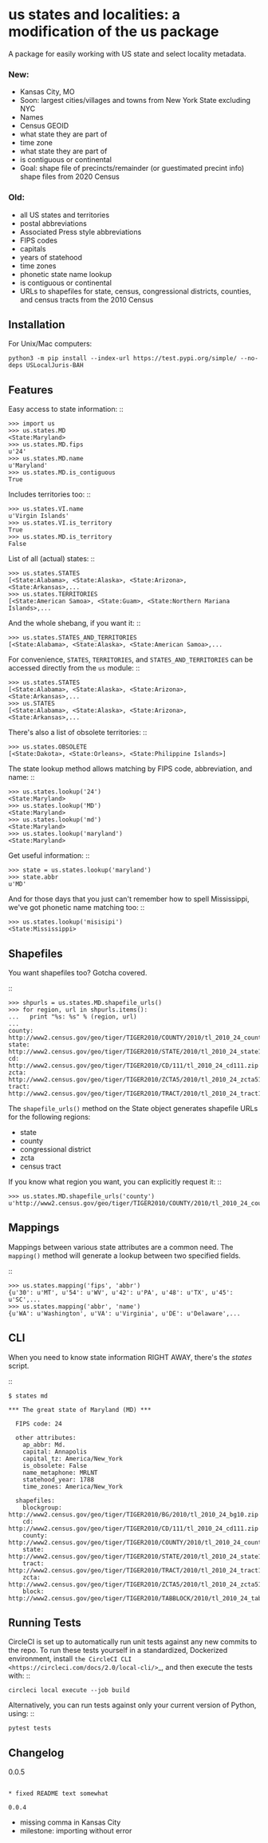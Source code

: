 
us states and localities: a modification of the us package
=====================================

A package for easily working with US state and select locality metadata.

### New: 

* Kansas City, MO
* Soon: largest cities/villages and towns from New York State excluding NYC
* Names
* Census GEOID
* what state they are part of
* time zone
* what state they are part of
* is contiguous or continental
* Goal: shape file of precincts/remainder (or guestimated precint info) shape files 
  from 2020 Census

### Old:

* all US states and territories
* postal abbreviations
* Associated Press style abbreviations
* FIPS codes
* capitals
* years of statehood
* time zones
* phonetic state name lookup
* is contiguous or continental
* URLs to shapefiles for state, census, congressional districts,
  counties, and census tracts from the 2010 Census


Installation
------------
For Unix/Mac computers:

    python3 -m pip install --index-url https://test.pypi.org/simple/ --no-deps USLocalJuris-BAH


Features
--------

Easy access to state information: ::

    >>> import us
    >>> us.states.MD
    <State:Maryland>
    >>> us.states.MD.fips
    u'24'
    >>> us.states.MD.name
    u'Maryland'
    >>> us.states.MD.is_contiguous
    True

Includes territories too: ::

    >>> us.states.VI.name
    u'Virgin Islands'
    >>> us.states.VI.is_territory
    True
    >>> us.states.MD.is_territory
    False

List of all (actual) states: ::

    >>> us.states.STATES
    [<State:Alabama>, <State:Alaska>, <State:Arizona>, <State:Arkansas>,...
    >>> us.states.TERRITORIES
    [<State:American Samoa>, <State:Guam>, <State:Northern Mariana Islands>,...

And the whole shebang, if you want it: ::

    >>> us.states.STATES_AND_TERRITORIES
    [<State:Alabama>, <State:Alaska>, <State:American Samoa>,...

For convenience, `STATES`, `TERRITORIES`, and `STATES_AND_TERRITORIES` can be
accessed directly from the `us` module: ::

    >>> us.states.STATES
    [<State:Alabama>, <State:Alaska>, <State:Arizona>, <State:Arkansas>,...
    >>> us.STATES
    [<State:Alabama>, <State:Alaska>, <State:Arizona>, <State:Arkansas>,...

There's also a list of obsolete territories: ::

    >>> us.states.OBSOLETE
    [<State:Dakota>, <State:Orleans>, <State:Philippine Islands>]

The state lookup method allows matching by FIPS code, abbreviation, and name: ::

    >>> us.states.lookup('24')
    <State:Maryland>
    >>> us.states.lookup('MD')
    <State:Maryland>
    >>> us.states.lookup('md')
    <State:Maryland>
    >>> us.states.lookup('maryland')
    <State:Maryland>

Get useful information: ::

    >>> state = us.states.lookup('maryland')
    >>> state.abbr
    u'MD'


And for those days that you just can't remember how to spell Mississippi,
we've got phonetic name matching too: ::

    >>> us.states.lookup('misisipi')
    <State:Mississippi>


Shapefiles
----------

You want shapefiles too? Gotcha covered.

::

    >>> shpurls = us.states.MD.shapefile_urls()
    >>> for region, url in shpurls.items():
    ...   print "%s: %s" % (region, url)
    ...
    county: http://www2.census.gov/geo/tiger/TIGER2010/COUNTY/2010/tl_2010_24_county10.zip
    state: http://www2.census.gov/geo/tiger/TIGER2010/STATE/2010/tl_2010_24_state10.zip
    cd: http://www2.census.gov/geo/tiger/TIGER2010/CD/111/tl_2010_24_cd111.zip
    zcta: http://www2.census.gov/geo/tiger/TIGER2010/ZCTA5/2010/tl_2010_24_zcta510.zip
    tract: http://www2.census.gov/geo/tiger/TIGER2010/TRACT/2010/tl_2010_24_tract10.zip

The `shapefile_urls()` method on the State object generates shapefile URLs for
the following regions:

* state
* county
* congressional district
* zcta
* census tract

If you know what region you want, you can explicitly request it: ::

    >>> us.states.MD.shapefile_urls('county')
    u'http://www2.census.gov/geo/tiger/TIGER2010/COUNTY/2010/tl_2010_24_county10.zip'


Mappings
--------

Mappings between various state attributes are a common need. The `mapping()`
method will generate a lookup between two specified fields.

::

    >>> us.states.mapping('fips', 'abbr')
    {u'30': u'MT', u'54': u'WV', u'42': u'PA', u'48': u'TX', u'45': u'SC',...
    >>> us.states.mapping('abbr', 'name')
    {u'WA': u'Washington', u'VA': u'Virginia', u'DE': u'Delaware',...


CLI
----

When you need to know state information RIGHT AWAY, there's the *states* script.

::

    $ states md

    *** The great state of Maryland (MD) ***

      FIPS code: 24

      other attributes:
        ap_abbr: Md.
        capital: Annapolis
        capital_tz: America/New_York
        is_obsolete: False
        name_metaphone: MRLNT
        statehood_year: 1788
        time_zones: America/New_York

      shapefiles:
        blockgroup: http://www2.census.gov/geo/tiger/TIGER2010/BG/2010/tl_2010_24_bg10.zip
        cd: http://www2.census.gov/geo/tiger/TIGER2010/CD/111/tl_2010_24_cd111.zip
        county: http://www2.census.gov/geo/tiger/TIGER2010/COUNTY/2010/tl_2010_24_county10.zip
        state: http://www2.census.gov/geo/tiger/TIGER2010/STATE/2010/tl_2010_24_state10.zip
        tract: http://www2.census.gov/geo/tiger/TIGER2010/TRACT/2010/tl_2010_24_tract10.zip
        zcta: http://www2.census.gov/geo/tiger/TIGER2010/ZCTA5/2010/tl_2010_24_zcta510.zip
        block: http://www2.census.gov/geo/tiger/TIGER2010/TABBLOCK/2010/tl_2010_24_tabblock10.zip


Running Tests
-------------

CircleCI is set up to automatically run unit tests against any new commits to
the repo. To run these tests yourself in a standardized, Dockerized
environment, install
`the CircleCI CLI <https://circleci.com/docs/2.0/local-cli/>`_, and then
execute the tests with: ::

    circleci local execute --job build

Alternatively, you can run tests against only your current version of Python,
using: ::

    pytest tests


Changelog
---------

0.0.5
~~~~~

* fixed README text somewhat

0.0.4
~~~~~

* missing comma in Kansas City
* milestone: importing without error

